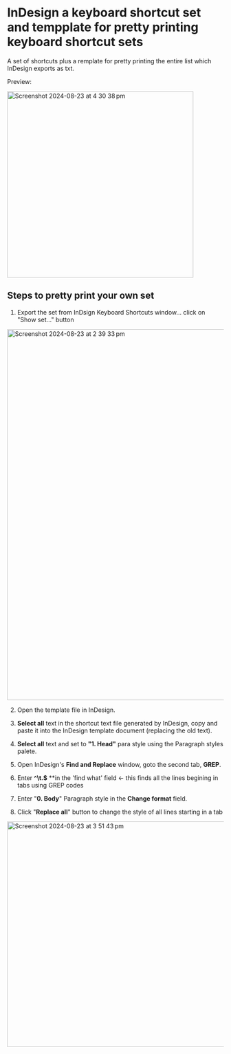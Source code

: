 # InDesign a keyboard shortcut set and tempplate for pretty printing keyboard shortcut sets 
A set of shortcuts plus a remplate for pretty printing the entire list which InDesign exports as txt.

Preview:

<img width="433" alt="Screenshot 2024-08-23 at 4 30 38 pm" src="https://github.com/user-attachments/assets/88fe06ac-73bb-4611-b9f4-c3924119fea0">


## Steps to pretty print your own set
1.  Export the set from InDsign Keyboard Shortcuts window… click on "Show set…" button

<img width="862" alt="Screenshot 2024-08-23 at 2 39 33 pm" src="https://github.com/user-attachments/assets/7d7c313c-a4b4-4753-8ead-55ce7a8d1b27">

2.  Open the template file in InDesign.

3.  **Select all** text in the shortcut text file generated by InDesign, copy and paste it into the InDesign template document (replacing the old text).

4.  **Select all** text and set to **"1.  Head"** para style using the Paragraph styles palete.

5.  Open InDesign's **Find and Replace** window, goto the second tab, **GREP**.

6.  Enter **^\t.$** **in the 'find what' field   <- this finds all the lines begining in tabs using GREP codes

7.  Enter "**0. Body**" Paragraph style in the **Change format** field.

8.  Click "**Replace all**" button to change the style of all lines starting in a tab

   <img width="524" alt="Screenshot 2024-08-23 at 3 51 43 pm" src="https://github.com/user-attachments/assets/8cff783d-90fd-4611-a486-0174492290f3">
